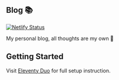 ## Blog 📚

[![Netlify Status](https://api.netlify.com/api/v1/badges/e411f915-9957-48b5-af5c-dcd500d2b6fb/deploy-status)](https://app.netlify.com/sites/jolly-kalam-abcf44/deploys)

My personal blog, all thoughts are my own 🤣
## Getting Started

Visit [Eleventy Duo](https://github.com/yinkakun/eleventy-duo) for full setup instruction.